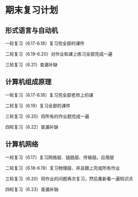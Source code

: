 # 期末复习计划

## 形式语言与自动机

一轮复习（6.17-6.18）复习完全部的课件

二轮复习（6.19-6.20）对作业和课上练习全部完成一遍

三轮复习（6.21）查漏补缺



## 计算机组成原理

一轮复习（6.17-6.18）复习完全部老师上的课

二轮复习（6.19）复习全部的课件

三轮复习（6.20）将所有的作业题完成一遍

四轮复习（6.22）查漏补缺



## 计算机网络

一轮复习（6.17）复习网络层、链路层、传输层。应用层

二轮复习（6.18-6.19）复习物理层、并且跟上完成所有作业

三轮复习（6.20）将作业的问题再次复习，然后重新看一遍知识点

四轮复习（6.23）查漏补缺